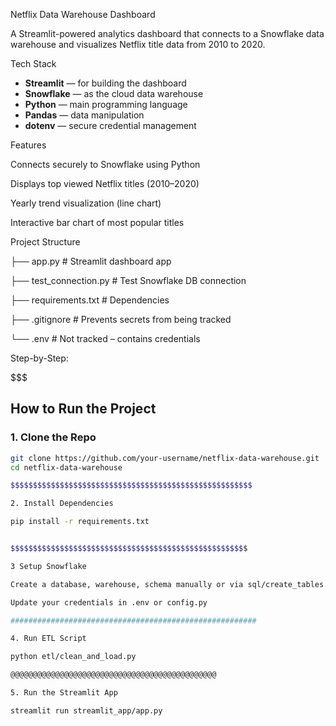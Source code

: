 Netflix Data Warehouse Dashboard

A Streamlit-powered analytics dashboard that connects to a Snowflake data warehouse and visualizes Netflix title data from 2010 to 2020.


Tech Stack

- **Streamlit** — for building the dashboard
- **Snowflake** — as the cloud data warehouse
- **Python** — main programming language
- **Pandas** — data manipulation
- **dotenv** — secure credential management

Features

Connects securely to Snowflake using Python


Displays top viewed Netflix titles (2010–2020)


Yearly trend visualization (line chart)


Interactive bar chart of most popular titles


Project Structure

├── app.py                             # Streamlit dashboard app

├── test_connection.py                 # Test Snowflake DB connection

├── requirements.txt                   # Dependencies

├── .gitignore                         # Prevents secrets from being tracked

└── .env                               # Not tracked – contains credentials



Step-by-Step: 

$$$$$$$$$$$$$$$$$$$$$$$$$$$$$$$$$$$$$$$$$$$$$$$$$$$$$$$$$$$

## How to Run the Project

### 1. Clone the Repo
```bash
git clone https://github.com/your-username/netflix-data-warehouse.git
cd netflix-data-warehouse

$$$$$$$$$$$$$$$$$$$$$$$$$$$$$$$$$$$$$$$$$$$$$$$$$$$$$$

2. Install Dependencies

pip install -r requirements.txt


$$$$$$$$$$$$$$$$$$$$$$$$$$$$$$$$$$$$$$$$$$$$$$$$$$$$$

3 Setup Snowflake

Create a database, warehouse, schema manually or via sql/create_tables.sql

Update your credentials in .env or config.py

#######################################################

4. Run ETL Script

python etl/clean_and_load.py

@@@@@@@@@@@@@@@@@@@@@@@@@@@@@@@@@@@@@@@@@@@@@@

5. Run the Streamlit App

streamlit run streamlit_app/app.py

